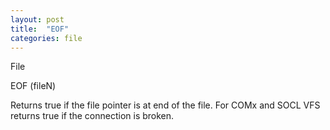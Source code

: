 ```yaml
---
layout: post
title:  "EOF"
categories: file
---
```

File

EOF (fileN)

Returns true if the file pointer is at end of the file. For COMx and SOCL VFS returns true if the connection is broken.


